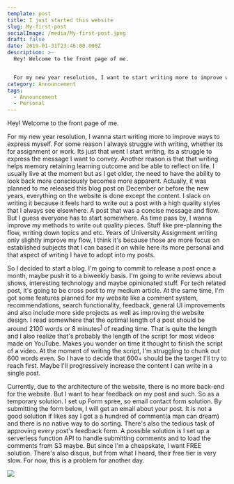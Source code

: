 ```yaml
---
template: post
title: I just started this website
slug: My-first-post
socialImage: /media/My-first-post.jpeg
draft: false
date: 2019-01-31T23:46:00.000Z
description: >-
  Hey! Welcome to the front page of me.


  For my new year resolution, I want to start writing more to improve ways to express myself. For some reason I always struggle with writing, whether its for assignment or work. Its just that went I start writing, it's a struggle to express the message I want to convey. Another reason is that that writing helps memory retaining learning outcome and be able to reflect on life. I usually live at the moment but as I get older, the need to have the ability to look back more consciously becomes more apparent.
category: Announcement
tags:
  - Announcement
  - Personal
---
```

Hey! Welcome to the front page of me.

For my new year resolution, I wanna start writing more to improve ways to express myself. For some reason I always struggle with writing, whether its for assignment or work. Its just that went I start writing, its a struggle to express the message I want to convey. Another reason is that that writing helps memory retaining learning outcome and be able to reflect on life. I usually live at the moment but as I get older, the need to have the ability to look back more consciously becomes more apparent. Actually, it was planned to me released this blog post on December or before the new years, everything on the website is done except the content. I slack on writing it because it feels hard to write out a post with a high quality styles that I always see elsewhere. A post that was a concise message and flow. But I guess everyone has to start somewhere. As time pass by, I wanna improve my methods to write out quality pieces. Stuff like pre-planning the flow, writing down topics and etc. Years of University Assignment writing only slightly improve my flow, I think it's because those are more focus on established subjects that I can based it on while here its more personal and that aspect of writing I have to adopt into my posts.

So I decided to start a blog. I'm going to commit to release a post once a month, maybe push it to a biweekly basis. I'm going to write reviews about shows, interesting technology and maybe opinionated stuff. For tech related post, it's going to be cross post to my medium article. At the same time, I'm got some features planned for my website like a comment system, recommendations, search functionality, feedback, general UI improvements and also include more side projects as well as improving the website design. I read somewhere that the optimal length of a post should be around 2100 words or 8 minutes<sup>[1]</sup> of reading time. That is quite the length and I also realize that's probably the length of the script for most videos made on YouTube. Makes you wonder on time it thought to finish the script of a video. At the moment of writing the script, I'm struggling to chunk out 600 words even. So I have to decide that 600+ should be the target I'll try to reach first. Maybe I'll progressively increase the content I can write in a single post.

Currently, due to the architecture of the website, there is no more back-end for the website. But I want to hear feedback on my post and such. So as a temporary solution. I set up Form spree, so email contact form solution. By submitting the form below, I will get an email about your post. It is not a good solution if likes say I got a a hundred of comment(a man can dream) and there is no native way to do sorting. There's also the tedious task of approving every post's feedback form. A possible solution is I set up a serverless function API to handle submitting comments and to load the comments from S3 maybe. But since I'm a cheapskate, I want FREE solution. There's also disqus, but from what I heard, their free tier is very slow. For now, this is a problem for another day.

![](/media/My-first-post.jpeg)

[1]:https://medium.com/data-lab/the-optimal-post-is-7-minutes-74b9f41509b